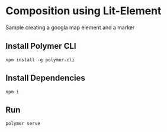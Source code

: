 # Composition using Lit-Element

Sample creating a googla map element and a marker

## Install Polymer CLI
```npm install -g polymer-cli```

## Install Dependencies
```npm i```

## Run
```polymer serve```